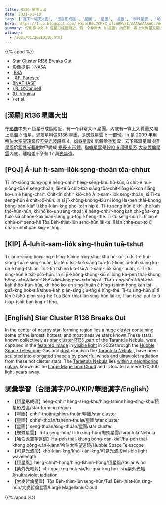 ```yaml
---
title: R136 星團大出
date: 2021-01-10
tags: ['逐工一幅天文圖', '恆星形成區', '星團', '星團', '星團', '蜘蛛星雲', '哈伯太空望遠鏡', '可見光波段', '恆星風', '紫外光輻射', '大麥哲倫星雲']
hero: https://1.bp.blogspot.com/-HksblR0L7CM/X_qlznEWvkI/AAAAAAAAACc/A4kArdWBLskBYFAH9SW-9FUNY0aTlDR3wCLcBGAsYHQ/s960/30dor_hubble_960.jpeg
summary: 佇影像中央 ê 恆星形成區附近，有一个非常大 ê 星團，內底有一寡上大質量又閣上高溫 ê 恆星。
aliases:
  - /2021/01/20210110.html
---
```


{{% apod %}}

- [Star Cluster R136 Breaks Out](https://apod.nasa.gov/apod/ap210110.html)
- 影像提供：[NASA](http://www.nasa.gov/)
- ,[ESA](http://www.spacetelescope.org/)
- , &[F. Paresce](http://heritage.stsci.edu/2009/32/bio/bio_primary.html)
- ([INAF-IASF](http://www.iasfbo.inaf.it/)
- ),[R. O'Connell](http://www.astro.virginia.edu/~rwo/)
- ([U. Virginia](http://www.astro.virginia.edu/)
- ) et al.

## [漢羅] R136 星團大出

佇[影像](https://hubblesite.org/newscenter/archive/releases/2009/32/image/a/)中央 ê 恆星形成區附近，有一个非常大 ê 星團，內底有一寡上大質量又閣上高溫 ê 恆星。遮陣星叫做[R136 星團](https://en.wikipedia.org/wiki/R136)，是蜘蛛星雲 ê 一部份。In 是 2009 年用[哈伯太空望遠鏡](https://apod.nasa.gov/apod/ap010806.html)佇[可見光波段](https://science.nasa.gov/ems/09_visiblelight)翕 ê。[蜘蛛星雲](https://en.wikipedia.org/wiki/Tarantula)ê 氣體佮[塗粉](https://apod.nasa.gov/apod/ap030706.html)雲，去予高溫星團 ê[恆星風](https://solarsystem.nasa.gov/resources/2288/the-solar-wind-across-our-solar-system/)佮[紫外光輻射](https://science.nasa.gov/ems/10_ultravioletwaves)吹甲變成 [搝長 ê 形體](https://i.kym-cdn.com/photos/images/newsfeed/000/002/110/longcat.jpg?1241726484)。[蜘蛛星雲](https://apod.nasa.gov/apod/ap090331.html)是[佇咱 ê 厝邊星系](https://www.youtube.com/watch?v=Xsq1oaehLG4) [大麥哲倫星雲](https://apod.nasa.gov/apod/ap150827.html)內底，離咱差不多有 17 萬[光年](http://starchild.gsfc.nasa.gov/docs/StarChild/questions/question19.html)遠。

## [POJ] Á-luh it-sam-lio̍k seng-thoân tōa-chhut

Tī iáⁿ-siōng tiong-ng ê hêng-chhiⁿ hêng-sêng-khu hù-kūn, ū chi̍t-ê hui-siông-tōa ê seng-thoân, lāi-té ū chi̍t-kóa siāng tōa-chit-liōng iū-koh siāng ko-un ê hêng-chhiⁿ. Chit-tīn chhiⁿ kiò-chò Â it-sam-lio̍k seng-thoân, sī Ti-tu seng-hûn ê chi̍t-pō͘-hūn. In sī jī-khòng-khòng-kiú nî ióng Ha-peh thài-khong bōng-oán-kiàⁿ tī khó-kiàn-kng pho-toān hip ê. Ti-tu seng-hûn ê khì-thé kah thô͘-hún-hûn, khì hō͘ ko-un seng-thoân ê hêng-chhiⁿ-hong kah chi-gōa-kng hok-siā chhoe-kah piàn-sêng giú-tn̂g ê hêng-thé. Ti-tu seng-hûn sī tī lán ê chhù-piⁿ seng-hē Tōa Be̍h-thiat-lûn seng-hûn lāi-té, lî lán chha-put-to ū cha̍p-chhit bān kng-nî hn̄g.

## [KIP] Á-luh it-sam-lio̍k sing-thuân tuā-tshut

Tī iánn-siōng tiong-ng ê hîng-tshinn hîng-sîng-khu hù-kūn, ū tsi̍t-ê hui-siông-tuā ê sing-thuân, lāi-té ū tsi̍t-kuá siāng tuā-tsit-liōng iū-koh siāng ko-un ê hîng-tshinn. Tsit-tīn tshinn kiò-tsò Â it-sam-lio̍k sing-thuân, sī Ti-tu sing-hûn ê tsi̍t-pōo-hūn. In sī jī-khòng-khòng-kiú nî ióng Ha-peh thài-khong bōng-uán-kiànn tī khó-kiàn-kng pho-tuān hip ê. Ti-tu sing-hûn ê khì-thé kah thôo-hún-hûn, khì hōo ko-un sing-thuân ê hîng-tshinn-hong kah tsi-guā-kng hok-siā tshue-kah piàn-sîng gíu-tn̂g ê hîng-thé. Ti-tu sing-hûn sī tī lán ê tshù-pinn sing-hē Tuā Be̍h-thiat-lûn sing-hûn lāi-té, lî lán tsha-put-to ū tsa̍p-tshit bān kng-nî hn̄g.

## [English] Star Cluster R136 Breaks Out 

In the center of nearby star-forming region lies a huge cluster containing some of the largest, hottest, and most massive stars known.These stars, known collectively as [star cluster R136](https://en.wikipedia.org/wiki/R136) ,part of the Tarantula Nebula, were captured in the [featured image](https://hubblesite.org/newscenter/archive/releases/2009/32/image/a/) in [visible light](https://science.nasa.gov/ems/09_visiblelight) in 2009 through the [Hubble Space Telescope](https://apod.nasa.gov/apod/ap010806.html) .Gas and [dust](https://apod.nasa.gov/apod/ap030706.html) clouds in the [Tarantula Nebula](https://en.wikipedia.org/wiki/Tarantula) , have been sculpted into [elongated shape](https://i.kym-cdn.com/photos/images/newsfeed/000/002/110/longcat.jpg?1241726484) s by powerful [winds](https://solarsystem.nasa.gov/resources/2288/the-solar-wind-across-our-solar-system/) and [ultraviolet radiation](https://science.nasa.gov/ems/10_ultravioletwaves) from these hot cluster stars. The [Tarantula Nebula](https://apod.nasa.gov/apod/ap090331.html) lies [within a neighboring galaxy](https://www.youtube.com/watch?v=Xsq1oaehLG4) known as the [Large Magellanic Cloud](https://apod.nasa.gov/apod/ap150827.html) and is located a mere 170,000 [light-years](http://starchild.gsfc.nasa.gov/docs/StarChild/questions/question19.html) away.

## 詞彙學習（台語漢字/POJ/KIP/華語漢字/English）

- 【恆星形成區】hêng-chhiⁿ hêng-sêng-khu/hîng-tshinn hîng-sîng-khu/恆星形成區/star-forming region
- 【星團】chhiⁿ-thoân/tshinn-thuân/星團/star cluster
- 【星團】chheⁿ-thoân/tshenn-thuân/星團/star cluster
- 【星團】seng-thoân/sing-thuân/星團/star cluster
- 【蜘蛛星雲】Ti-tu seng-hûn/Ti-tu sing-hûn/蜘蛛星雲/Tarantula Nebula
- 【哈伯太空望遠鏡】Ha-peh thài-khong bōng-oán-kiàⁿ/Ha-peh thài-khong bōng-uán-kiànn/哈伯太空望遠鏡/Hubble Space Telescope
- 【可見光波段】khó-kiàn-kng/khó-kiàn-kng/可見光波段/visible light wavelength
- 【恆星風】hêng-chhiⁿ-hong/hîng-tshinn-hong/恆星風/stellar wind
- 【紫外光輻射】chi-gōa-kng hok-siā/tsi-guā-kng hok-siā/紫外光輻射/ultraviolet radiation
- 【大麥哲倫星雲】Tōa Be̍h-thiat-lûn seng-hûn/Tuā Be̍h-thiat-lûn sing-hûn/大麥哲倫星雲/Large Magellanic Cloud

{{% /apod %}}
